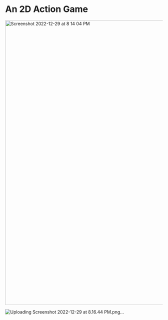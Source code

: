 # An 2D Action Game


<img width="912" alt="Screenshot 2022-12-29 at 8 14 04 PM" src="https://user-images.githubusercontent.com/57753131/209918090-568e6623-e477-4553-89ad-22b44109f5b7.png">


![Uploading Screenshot 2022-12-29 at 8.16.44 PM.png…]()
